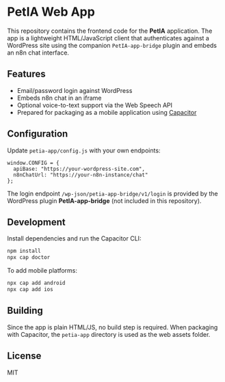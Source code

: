 # PetIA Web App

This repository contains the frontend code for the **PetIA** application. The app is a lightweight HTML/JavaScript client that authenticates against a WordPress site using the companion `PetIA-app-bridge` plugin and embeds an n8n chat interface.

## Features
- Email/password login against WordPress
- Embeds n8n chat in an iframe
- Optional voice-to-text support via the Web Speech API
- Prepared for packaging as a mobile application using [Capacitor](https://capacitorjs.com/)

## Configuration
Update `petia-app/config.js` with your own endpoints:
```
window.CONFIG = {
  apiBase: "https://your-wordpress-site.com",
  n8nChatUrl: "https://your-n8n-instance/chat"
};
```
The login endpoint `/wp-json/petia-app-bridge/v1/login` is provided by the WordPress plugin **PetIA-app-bridge** (not included in this repository).

## Development
Install dependencies and run the Capacitor CLI:
```bash
npm install
npx cap doctor
```
To add mobile platforms:
```bash
npx cap add android
npx cap add ios
```

## Building
Since the app is plain HTML/JS, no build step is required. When packaging with Capacitor, the `petia-app` directory is used as the web assets folder.

## License
MIT

